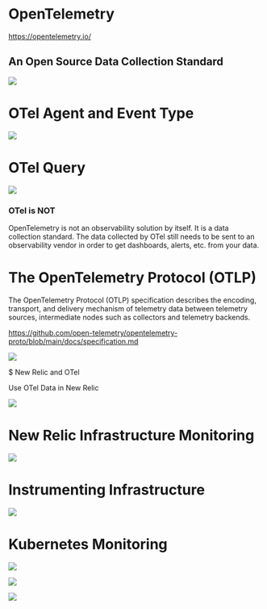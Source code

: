 # OpenTelemetry

https://opentelemetry.io/

## An Open Source Data Collection Standard

![](opentelemetry.png)

# OTel Agent and Event Type

![](event-types.png)

# OTel Query

![](otel-query.png)

### OTel is NOT

OpenTelemetry is not an observability solution by itself. It is a data collection standard. The data collected by OTel still needs to be sent to an observability vendor in order to get dashboards, alerts, etc. from your data.

# The OpenTelemetry Protocol (OTLP)

The OpenTelemetry Protocol (OTLP) specification describes the encoding, transport, and delivery mechanism of telemetry data between telemetry sources, intermediate nodes such as collectors and telemetry backends.

https://github.com/open-telemetry/opentelemetry-proto/blob/main/docs/specification.md

![](gRPC.png)

$ New Relic and OTel

Use OTel Data in New Relic

![](otel-data.png)

# New Relic Infrastructure Monitoring

![](infra-monitoring.png)

# Instrumenting Infrastructure

![](infra.png)

# Kubernetes Monitoring

![](k8s.png)

![](final-lab.png)

![](k3s-helm-install.png)